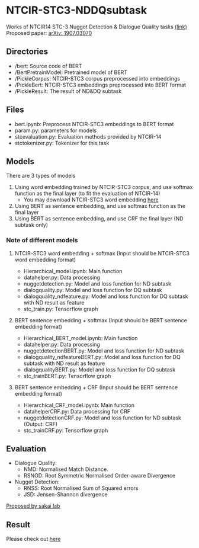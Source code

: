 # NTCIR-STC3-NDDQsubtask 
Works of NTCIR14 STC-3 Nugget Detection &amp; Dialogue Quality tasks [(link)](https://sakai-lab.github.io/stc3-dataset/) <br/>
Proposed paper: [arXiv: 1907.03070](https://arxiv.org/abs/1907.03070)

## Directories
+ /bert: Source code of BERT <br/>
+ /BertPretrainModel: Pretrained model of BERT <br/>
+ /PickleCorpus: NTCIR-STC3 corpus preprocessed into embeddings <br/>
+ /PickleBert: NTCIR-STC3 embeddings preprocessed into BERT format <br/>
+ /PickleResult: The result of ND&DQ subtask <br/>

## Files
+ bert.ipynb: Preprocess NTCIR-STC3 embeddings to BERT format <br/>
+ param.py: parameters for models <br/>
+ stcevaluation.py: Evaluation methods provided by NTCIR-14 <br/>
+ stctokenizer.py: Tokenizer for this task <br/>

## Models
There are 3 types of models
1. Using word embedding trained by NTCIR-STC3 corpus, and use softmax function as the final layer (to fit the evaluation of NTCIR-14)
    + You may download NTCIR-STC3 word embedding [here](https://drive.google.com/drive/folders/12kBvfxXrJoul3137c16DKwWikq1-jQ_j?usp=sharing)
2. Using BERT as sentence embedding, and use softmax function as the final layer 
3. Using BERT as sentence embedding, and use CRF the final layer (ND subtask only)

### Note of different models
1. NTCIR-STC3 word embedding + softmax (Input should be NTCIR-STC3 word embedding format)
    + Hierarchical_model.ipynb: Main function
    + datahelper.py: Data processing
    + nuggetdetection.py: Model and loss function for ND subtask
    + dialogquality.py: Model and loss function for DQ subtask
    + dialogquality_ndfeature.py: Model and loss function for DQ subtask with ND result as feature
    + stc_train.py: Tensorflow graph

2. BERT sentence embedding + softmax (Input should be BERT sentence embedding format)
    + Hierarchical_BERT_model.ipynb: Main function
    + datahelper.py: Data processing
    + nuggetdetectionBERT.py: Model and loss function for ND subtask
    + dialogquality_ndfeatureBERT.py: Model and loss function for DQ subtask with ND result as feature
    + dialogqualityBERT.py: Model and loss function for DQ subtask
    + stc_trainBERT.py: Tensorflow graph

3. BERT sentence embedding + CRF (Input should be BERT sentence embedding format)
    + Hierarchical_CRF_model.ipynb: Main function
    + datahelperCRF.py: Data processing for CRF
    + nuggetdetectionCRF.py: Model and loss function for ND subtask (Output: CRF)
    + stc_trainCRF.py: Tensorflow graph

## Evaluation
+ Dialogue Quality:
    + NMD: Normalised Match Distance.
    + RSNOD: Root Symmetric Normalised Order-aware Divergence
+ Nugget Detection:
    + RNSS: Root Normalised Sum of Squared errors
    + JSD: Jensen-Shannon divergence

[Proposed by sakai lab](https://sakai-lab.github.io/stc3-dataset/)

## Result
Please check out [here](https://arxiv.org/abs/1907.03070)